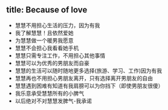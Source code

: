 title: Because of love
---

- 慧慧不用担心生活的压力，因为有我
- 我了解慧慧！且依然爱她
- 为慧慧做一个暖男我愿意
- 慧慧不会担心我看看她手机
- 慧慧只需专注工作，不用担心其他事情
- 慧慧可以为优秀的男朋友而自豪
- 慧慧的生活可以随时随地更多选择(旅游、学习、工作)因为有我
- 慧慧再也不用担心男朋友离开，只有选择离开男朋友的自由
- 慧慧遇到困难有知道有我肩膀可以为你挡下（即使男朋友很傻）
- 我乐意承受慧慧所有的小脾气
- 以后绝对不对慧慧发脾气-我承诺
